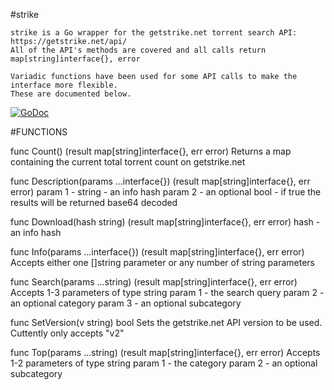 #strike

    strike is a Go wrapper for the getstrike.net torrent search API: https://getstrike.net/api/ 
    All of the API's methods are covered and all calls return map[string]interface{}, error

    Variadic functions have been used for some API calls to make the interface more flexible. 
    These are documented below.

[![GoDoc](https://godoc.org/github.com/Pappa/strike?status.svg)](https://godoc.org/github.com/Pappa/strike)

#FUNCTIONS

func Count() (result map[string]interface{}, err error)
	Returns a map containing the current total torrent count on getstrike.net

func Description(params ...interface{}) (result map[string]interface{}, err error)
	param 1 - string - an info hash 
	param 2 - an optional bool - if true the results will be returned base64 decoded

func Download(hash string) (result map[string]interface{}, err error)
	hash - an info hash

func Info(params ...interface{}) (result map[string]interface{}, err error)
	Accepts either one []string parameter or any number of string parameters

func Search(params ...string) (result map[string]interface{}, err error)
	Accepts 1-3 parameters of type string
	param 1 - the search query 
	param 2 - an optional category
	param 3 - an optional subcategory

func SetVersion(v string) bool
	Sets the getstrike.net API version to be used. Cuttently only accepts "v2"

func Top(params ...string) (result map[string]interface{}, err error)
	Accepts 1-2 parameters of type string 
	param 1 - the category 
	param 2 - an optional subcategory



